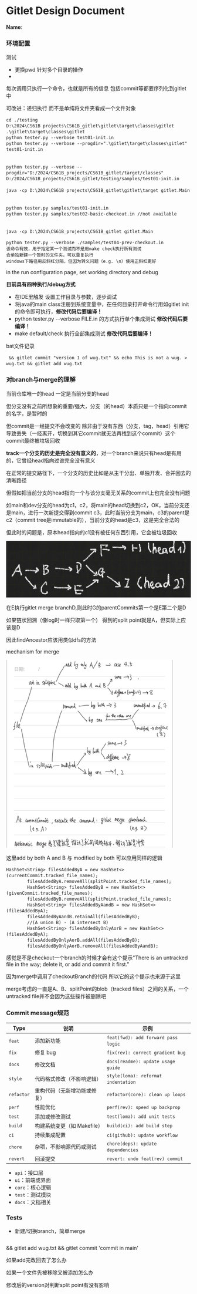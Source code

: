 # Gitlet Design Document

**Name**:



### 环境配置

测试

- 更换pwd 针对多个目录的操作
- 

每次调用只执行一个命令，也就是所有的信息 包括commit等都要序列化到gitlet中

可改进：递归执行 而不是单纯将文件夹看成一个文件对象



```
cd ./testing
D:\2024\CS61B projects\CS61B_gitlet\gitlet\target\classes\gitlet
.\gitlet\target\classes\gitlet
python tester.py --verbose test01-init.in
python tester.py --verbose --progdir=".\gitlet\target\classes\gitlet" test01-init.in


python tester.py --verbose --progdir="D:/2024/CS61B_projects/CS61B_gitlet/target/classes" D:/2024/CS61B_projects/CS61B_gitlet/testing/samples/test01-init.in

java -cp D:\2024\CS61B projects\CS61B_gitlet\gitlet\target gitlet.Main


python tester.py samples/test01-init.in
python tester.py samples/test02-basic-checkout.in //not available


java -cp D:\2024\CS61B_projects\CS61B_gitlet gitlet.Main
```



```
python tester.py --verbose ./samples/test04-prev-checkout.in
该命令有效，用于指定某一个测试而不是用make check执行所有测试
会单独新建一个暂时的文件夹，可以重复执行
windows下路径用反斜杠分隔，但因为转义问题（e.g. \n）使用正斜杠更好
```

in the run configuration page, set working directory and debug

**目前具有四种执行/debug方式**

- 在IDE里触发 设置工作目录与参数，逐步调试
- 将java的main class注册到系统变量中，在任何目录打开命令行用如gitlet init的命令即可执行，**修改代码后要编译！**
- python tester.py --verbose FILE.in 的方式执行单个集成测试  **修改代码后要编译！**
- make default/check 执行全部集成测试  **修改代码后要编译！**

bat文件记录

```
 && gitlet commit "version 1 of wug.txt" && echo This is not a wug. > wug.txt && gitlet add wug.txt
```



### 对branch与merge的理解

当前仓库唯一的head 一定是当前分支的head

但分支没有之前所想象的重要/强大，分支（的head）本质只是一个指向commit的名字，是暂时的

但commit是一经提交不会改变的 除非由于没有东西（分支，tag，head）引用它导致丢失（一经离开，切换到其它commit就无法再找到这个commit）这个commit最终被垃圾回收

**track一个分支的历史是完全没有意义的**，对一个branch来说只有head是有用的，它曾经head指向过谁完全没有意义

在正常的提交路径下，一个分支的历史比如是从主干分出、单独开发、合并回去的清晰路径

但假如把当前分支的head指向一个与该分支毫无关系的commit上也完全没有问题

​	如main和dev分支的head为c1，c2，将main的head切换到c2，OK，当前分支还是main，进行一次新提交得到commit c3，此时当前分支为main，c3的parent是c2（commit tree是immutable的），当前分支的head是c3，这是完全合法的

但此时的问题是，原本head指向的c1没有被任何东西引用，它会被垃圾回收



![image-20250414230703471](gitlet-design.assets/image-20250414230703471.png)



在E执行gitlet merge branchD,则此时G的parentCommits第一个是E第二个是D

如果链状回溯（像log时一样只取第一个） 得到的split point就是A，但实际上应该是D

因此findAncestor应该用类似dfs的方法



mechanism for merge

<img src="gitlet-design.assets/image-20250415001900602.png" alt="image-20250415001900602" style="zoom:50%;" />

这里add by both A and B 与 modified by both 可以应用同样的逻辑



```
HashSet<String> filesAddedByA = new HashSet<>(currentCommit.tracked_file_names);
        filesAddedByA.removeAll(splitPoint.tracked_file_names);
        HashSet<String> filesAddedByB = new HashSet<>(givenCommit.tracked_file_names);
        filesAddedByB.removeAll(splitPoint.tracked_file_names);
        HashSet<String> filesAddedByAandB = new HashSet<>(filesAddedByA);
        filesAddedByAandB.retainAll(filesAddedByB);
        //(A union B) - (A intersect B)
        HashSet<String> filesAddedByOnlyAorB = new HashSet<>(filesAddedByA);
        filesAddedByOnlyAorB.addAll(filesAddedByB);
        filesAddedByOnlyAorB.removeAll(filesAddedByAandB);
```





感觉是不是checkout一个branch的时候才会有这个提示"There is an untracked file in the way; delete it, or add and commit it first."

因为merge中调用了checkoutBranch的代码 所以它的这个提示也来源于这里

merge考虑的一直是A、B、splitPoint的blob（tracked files）之间的关系，一个untracked file并不会因为这些操作被删除吧



### Commit message规范



| Type       | 说明                         | 示例                                |
| ---------- | ---------------------------- | ----------------------------------- |
| `feat`     | 添加新功能                   | `feat(fwd): add forward pass logic` |
| `fix`      | 修复 bug                     | `fix(rev): correct gradient bug`    |
| `docs`     | 修改文档                     | `docs(readme): update usage guide`  |
| `style`    | 代码格式修改（不影响逻辑）   | `style(loma): reformat indentation` |
| `refactor` | 重构代码（无新增功能或修复） | `refactor(core): clean up loops`    |
| `perf`     | 性能优化                     | `perf(rev): speed up backprop`      |
| `test`     | 添加或修改测试               | `test(loma): add unit tests`        |
| `build`    | 构建系统变更（如 Makefile）  | `build(ci): add build step`         |
| `ci`       | 持续集成配置                 | `ci(github): update workflow`       |
| `chore`    | 杂项，不影响源代码或测试     | `chore(deps): update dependencies`  |
| `revert`   | 回滚提交                     | `revert: undo feat(rev) commit`     |

- `api`：接口层
- `ui`：前端或界面
- `core`：核心逻辑
- `test`：测试模块
- `docs`：文档相关



### Tests

- 新建/切换branch，简单merge

```

```





 && gitlet add wug.txt && gitlet commit 'commit in main'







如果add完改回去了怎么办

如果一个文件先被移除又被添加怎么办

修改后的version对判断split point有没有影响
































